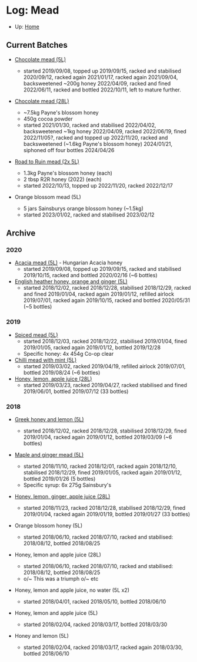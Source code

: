 # Log: Mead

* Up: [Home](../README.md)

## Current Batches

* [Chocolate mead (5L)](ChocolateMead.md)
  * started 2019/09/08, topped up 2019/09/15, racked and stabilised 2020/09/12, racked again 2021/01/17, racked again 2021/09/04, backsweetened ~200g honey 2022/04/09, racked and fined 2022/06/11, racked and bottled 2022/10/11, left to mature further.

* [Chocolate mead (28L)](ChocolateMead.md)
  * ~7.5kg Payne's blossom honey
  * 450g cocoa powder
  * started 2021/01/30, racked and stabilised 2022/04/02, backsweetened ~1kg honey 2022/04/09, racked 2022/06/19, fined 2022/11/05?, racked and topped up 2022/11/20, racked and backsweetened (~1.6kg Payne's blossom honey) 2024/01/21, siphoned off four bottles 2024/04/26

* [Road to Ruin mead (2x 5L)](RoadToRuinMead.md)
  * 1.3kg Payne's blossom honey (each)
  * 2 tbsp R2R honey (2022) (each)
  * started 2022/10/13, topped up 2022/11/20, racked 2022/12/17

* Orange blossom mead (5L)
  * 5 jars Sainsburys orange blossom honey (~1.5kg)
  * started 2023/01/02, racked and stabilised 2023/02/12

## Archive

### 2020

* [Acacia mead (5L)](SimpleMead.md) - Hungarian Acacia honey
  * started 2019/09/08, topped up 2019/09/15, racked and stabilised 2019/10/15, racked and bottled 2020/02/16 (~6 bottles)
* [English heather honey, orange and ginger (5L)](HeatherOrangeGingerMead.md)
  * started 2018/12/02, racked 2018/12/28, stabilised 2018/12/29, racked and fined 2019/01/04, racked again 2019/01/12, refilled airlock 2019/07/01, racked again 2019/10/15, racked and bottled 2020/05/31 (~5 bottles)

### 2019

* [Spiced mead (5L)](SpicedMead.md)
  * started 2018/12/03, racked 2018/12/22, stabilised 2019/01/04, fined 2019/01/05, racked again 2019/01/12, bottled 2019/12/28
  * Specific honey: 4x 454g Co-op clear
* [Chilli mead with mint (5L)](ChilliMead.md)
  * started 2019/03/02, racked 2019/04/19, refilled airlock 2019/07/01, bottled 2019/08/24 (~6 bottles)
* [Honey, lemon, apple juice (28L)](BulkMead.md)
  * started 2019/03/23, racked 2019/04/27, racked stabilised and fined 2019/06/01, bottled 2019/07/12 (33 bottles)

### 2018

* [Greek honey and lemon (5L)](LemonMead.md)
  * started 2018/12/02, racked 2018/12/28, stabilised 2018/12/29, fined 2019/01/04, racked again 2019/01/12, bottled 2019/03/09 (~6 bottles)
  
* [Maple and ginger mead (5L)](MapleMead.md)
  * started 2018/11/10, racked 2018/12/01, racked again 2018/12/10, stabilised 2018/12/29, fined 2019/01/05, racked again 2019/01/12, bottled 2019/01/26 (5 bottles)
  * Specific syrup: 6x 275g Sainsbury's
* [Honey, lemon, ginger, apple juice (28L)](BulkMead.md)
  * started 2018/11/23, racked 2018/12/28, stabilised 2018/12/29, fined 2019/01/04, racked again 2019/01/19, bottled 2019/01/27 (33 bottles)

* Orange blossom honey (5L)
  * started 2018/06/10, racked 2018/07/10, racked and stabilised: 2018/08/12, bottled 2018/08/25
* Honey, lemon and apple juice (28L)
  * started 2018/06/10, racked 2018/07/10, racked and stabilised: 2018/08/12, bottled 2018/08/25
  * o/~ This was a triumph o/~ etc

* Honey, lemon and apple juice, no water (5L x2)
  * started 2018/04/01, racked 2018/05/10, bottled 2018/06/10

* Honey, lemon and apple juice (5L)
  * started 2018/02/04, racked 2018/03/17, bottled 2018/03/30
* Honey and lemon (5L)
  * started 2018/02/04, racked 2018/03/17, racked again 2018/03/30, bottled 2018/06/10
